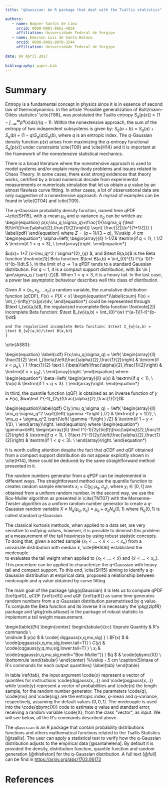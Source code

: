 ```yaml
---
title: "qGaussian: An R package that deal with the Tsallis statistics"

authors:
   - name: Wagner Santos de Lima
     orcid: 0000-0001-8661-4828
     affiliation: Universidade Federal de Sergipe
   - name: Emerson Luis de Santa Helena
     orcid: 0000-0002-9970-3544
     affiliation: Universidade Federal de Sergipe
     
date: 04 April 2017
  
bibliography: paper.bib
---
```


# Summary

Entropy is a fundamental concept in physics since it is in essence of second law of thermodynamics. 
In the article 'Possible generalization of Boltzmann-Gibbs statistics' \cite{T88}, was 
postulated the Tsallis entropy $S_q[p(x)]=(1-\int_{-\infty}^{\infty}p^q(x)dx)/(q-1)$.
Within the nonextensive approach, the sum of the entropy of two independent subsystems is given by: 
$S_q(a+b)=S_q(a)+S_q(b)+(1-q)S_q(a)S_q(b)$, where $q$ is an entropic index.
The $q$-Gaussian density function $p(x)$ arises from maximizing the $q$-entropy functional $S_q[p(x)]$ under constraints 
\cite{T09} and \cite{H14} and it is important at the framework of the nonextensive statistical mechanics.

There is a broad literature where the nonextensive approach is used to model systems and/or explain many-body problems and 
issues related to Chaos Theory. In some cases, there exist strong evidences that theory works, certified by a broad 
numerical decade from experimental measurements or numericals simulation that let us obtain a $q$ value by an almost 
flawless curve fitting. In other cases, a lot of observational data are only suggestive of a nonextensive approach. 
A myriad of examples can be found in \cite{GT04} and \cite{T09}. 

The $q$-Gaussian probability density function, named here $q$PDF ~\cite{SH15}, with $q$-mean $\mu_q$ and $q$-variance $\sigma_{q}$ can be written as:
\begin{equation}
p(x;\mu_q,\sigma_q)=\frac{1}{\sigma_q {\text B}\left(\frac{\alpha}{2},\frac{1}{2}\right)}
\sqrt{
\frac{|Z|}{u^{(1+1/Z)}}
}
\label{pdf}
\end{equation}
where  $Z=(q-1)/(3-q)$,
%\vskip .4 cm
\begin{equation*}
\alpha=\left\{
\begin{array}{ll}
1-1/Z& \textrm{if  $q<1$}, \\
1/Z  & \textrm{if $1<q<3$}, \\
\end{array}\right.
\end{equation*}
 
$u(x)= 1+Z (x-\mu_q)^2 /  \sigma^{2}_{q}  $, and $\text B(a,b)$ is the  Beta function \footnote[1]{
	Beta function:
	$\text B(a,b) = \int_{0}^{1} t^{a-1}(1-t)^{b-1}dt.$
	}.
In the limit of $q\rightarrow 1$ a $q$PDF tends to a standard Gaussian distribution. 
For $q < 1$, it is a compact support distribution, with $x \in [ \pm\sigma_q / \sqrt{-Z}]$. When $1 < q < 3$,  it is a heavy tail. In the last case, a power law asymptotic behaviour describes well this class of distribution.

Given $X=(x_1,x_2,...x_n)$ a random variable, the cumulative distribution function ($q$CDF), $F(x)=P[X < x]$
\begin{equation*}\label{csum}
F(x) = \int_{-\infty}^{x}p(v)dv,
\end{equation*}
 could be represented through $\text I_{w}(a,b)$, the regularized incomplete Beta function
  \footnote[2]{
 	Incomplete Beta function:
 	$\text B_{w}(a,b) = \int_{0}^{w} t^{a-1}(1-t)^{b-1}dt$
 	
 	and the regularized incomplete Beta function: $\text I_{w}(a,b) = \text B_{w}(a,b)/\text B(a,b)$
 	}
  \cite{AS83}:

\begin{equation}
\label{cdf}
F(x;\mu_q;\sigma_q) = \left\{
\begin{array}{ll}
\frac{1}{2} \text I_{\beta}\left(\frac{\alpha}{2},\frac{1}{2}\right) & \textrm{if  $x<\mu_q$}, \\
1-\frac{1}{2} \text I_{\beta}\left(\frac{\alpha}{2},\frac{1}{2}\right) & \textrm{if  $x> \mu_q$}, \\
\end{array}\right.
\end{equation}
where
\begin{equation*}
\beta=\left\{
\begin{array}{ll}
u(x) & \textrm{if  $q<1$}, \\
1/u(x) & \textrm{if $1<q<3$}. \\
\end{array}\right.
\end{equation*}

In third, the quantile function ($q$QF) is obtained as an inverse function of $y=F(x)$, 
$w=\text I^{-1}_{2y}(\frac{\alpha}{2},\frac{1}{2})$: 

\begin{equation}\label{qdf}
C(y;\mu_q,\sigma_q) = \left\{
\begin{array}{ll}
\mu_q-\sigma_q^2 \sqrt{\left( \gamma -1\right )  /Z} & \textrm{if  $y<1/2$}, \\
\mu_q + \sigma_q^2 \sqrt{\left( \gamma -1\right )  /Z} & \textrm{if $1-y<1/2$}, \\
\end{array}\right.
\end{equation}
where
\begin{equation*}
\gamma=\left\{
\begin{array}{ll}
\text I^{-1}_{2y}\left(\frac{\alpha}{2},\frac{1}{2}\right) & \textrm{if  $q<1$}, \\
1/\text I^{-1}_{2y}\left(\frac{\alpha}{2},\frac{1}{2}\right) & \textrm{if $1<q<3$}. \\
\end{array}\right.
\end{equation*}


It is worth calling attention
despite the fact that $q$CDF and $q$QF obtained from a compact support distribution do not appear explicitly shown in  \cite{H14}, these could be deduced by the same straightforward method presented in it. 


The random numbers generator from a $q$PDF 
can be implemented in different ways.
The straightforward method use the quantile function to
creates random sample elements $x_i=C(y_i;\mu_q,\sigma_q)$, where $y_i \in [0,1]$ are obtained from a uniform random number. In the second way, we use the Box-Muller algorithm as presented in \cite{TNT07} with the Mersenne-Twister algorithm as a uniform random number generator to create a $q$-Gaussian random variable $X\equiv N_q(\mu_q,\sigma_q) \equiv \mu_q+\sigma_q N_q(0,1)$ 
where $N_q(0,1)$ is called standard $q$-Gaussian.

The classical kurtosis methods, when applied to a data set, are very sensitive to outlying values, however, it is possible to diminish this problem at a
measurement of the tail heaviness by using robust statistic concepts. To doing that, given a sorted sample $\{x_1< \dots < \tilde{x}< \dots < x_n\}$ from a univariate distribution with median $\tilde x$,
 \cite{BHS06} established the medcouple   
to evaluates the tail weight  when applied to $\{x_{1} < \dots < \tilde{x}\}$ and 
$\{\tilde{x}< \dots < x_n\}$. This procedure can be applied to characterize the $q$-Gaussian with heavy tail and compact support. To this end, \cite{SH15} 
aiming to identify a $q$-Gaussian distribution at empirical data, proposed a relationship between medcouple and $q$ value obtained by curve fitting. 
  

The main goal of the package \pkg{qGaussian} it is lets us to compute $q$PDF (\ref{pdf}), $q$CDF (\ref{cdf}) and $q$QF (\ref{qdf}) as same time generates random numbers from a $q$-Gaussian distribution parametrised by $q$ value. 
To compute the Beta function and its inverse it is necessary the 
\pkg{zipfR} package and \pkg{robustbase} is the package of robust statistic to implement a tail weight measurement. 


\begin{table}[!h]
\begin{center}
\begin{tabular}{cc}
		\toprule
 Quantity &  R's commands   \\	
\midrule
$ p(x) $ & \code{ dqgauss(x,q,mu,sig) }  \\
$F(x) $  & \code{pqgauss(x,q,mu,sig,lower.tail=T)}   \\
$C(y)$ & \code{cqgauss(y,q,mu,sig,lower.tail=T) }    \\
$x_{i}$ & \code{rqgauss(n,q,mu,sig,meth="Box-Muller")} \\
$q $ & \code{qbymc(X)} \\
\bottomrule
\end{tabular}
\end{center}
%\vskip -.5 cm
\caption{Sintaxe of R's commands for each output quantities}
\label{tab}
\end{table}

In table \ref{tab}, the input argument \code{x} 
represent a vector of quantiles for instructions \code{dqgauss(x,..)} and \code{pqgauss(x,..)} while \code{y} represent a vector of probabilities and \code{n} the length sample, for the random number generator. The parameters \code{q}, \code{mu} and \code{sig} are the entropic index, $q$-mean and $q$-variance, respectively,
assuming the default values $(0,0,1)$. The medcouple is used into the \code{qbymc(X)} code to estimate $q$ value and standard error, receiving a random variable \code{X}, from the class "vector",  as input.
We will see below, all the R's commands described above.


The `qGaussian` is an R package that contain probability distributions functions and others mathematical functions related 
to the Tsallis Statistics [@tsallis]. The user can apply a statistical test to verify how the q-Gaussian distribution adjusts 
to the empirical data [@santahelena]. By default it is provided the density, distribution function, quantile function and 
random generation [@thistleton] for the q-Gaussian distribution. 
A full text [@full] can be find in https://arxiv.org/abs/1703.06172
  

# References
